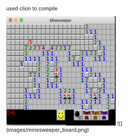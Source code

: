 
used clion to compile

<img src="images/minesweeper_board.png" width="300" height="300">
![](images/minesweeper_board.png)
